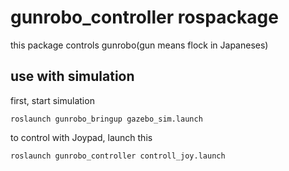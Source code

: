 # gunrobo_controller rospackage

this package controls gunrobo(gun means flock in Japaneses)

## use with simulation
first, start simulation
```
roslaunch gunrobo_bringup gazebo_sim.launch
```

to control with Joypad, launch this
```
roslaunch gunrobo_controller controll_joy.launch
```

